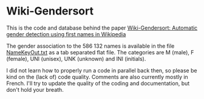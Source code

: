 # Wiki-Gendersort

This is the code and database behind the paper [Wiki-Gendersort: Automatic gender detection using first names in Wikipedia](https://osf.io/preprints/socarxiv/ezw7p/)

The gender association to the 586 132 names is available in the file [NameKeyOut.txt](https://github.com/nicolasberube/Wiki-Gendersort/blob/master/NameKeyOut.txt) as a tab separated flat file. The categories are M (male), F (female), UNI (unisex), UNK (unknown) and INI (initials).

I did not learn how to properly run a code in parallel back then, so please be kind on the (lack of) code quality. Comments are also currently mostly in French. I'll try to update the quality of the coding and documentation, but don't hold your breath.
